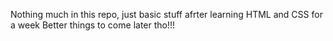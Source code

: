 Nothing much in this repo, just basic stuff afrter learning HTML and CSS for a week
Better things to come later tho!!!